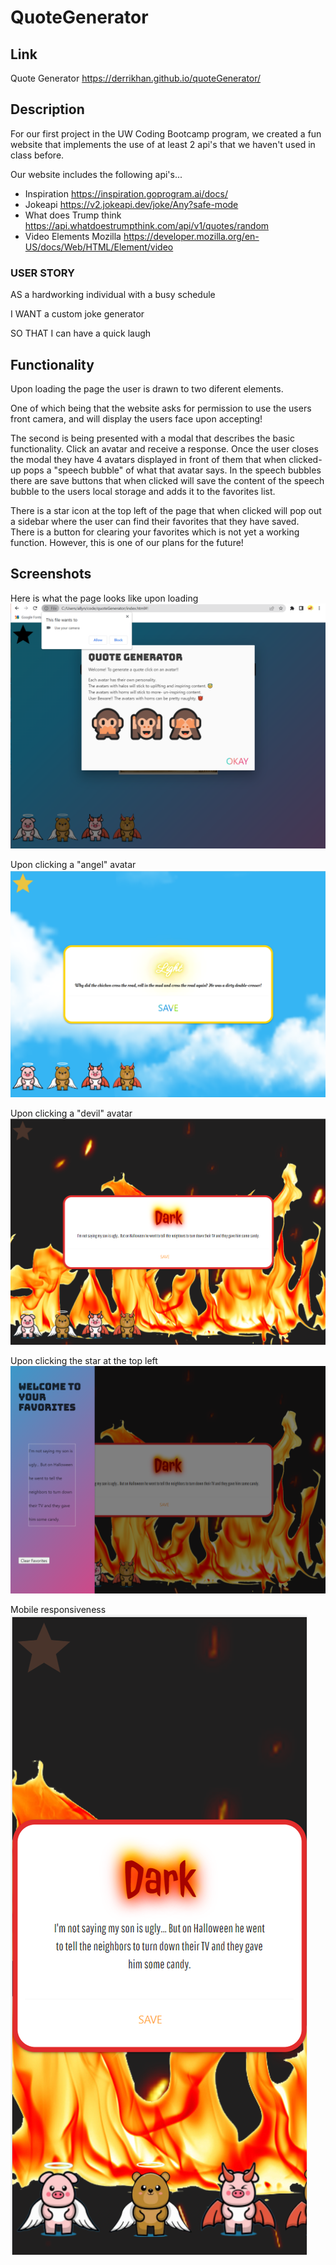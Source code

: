 # QuoteGenerator

## Link
Quote Generator https://derrikhan.github.io/quoteGenerator/

## Description 

For our first project in the UW Coding Bootcamp program, we created a fun website that implements the use of at least 2 api's that we haven't used in class before. 

Our website includes the following api's...
- Inspiration https://inspiration.goprogram.ai/docs/
- Jokeapi https://v2.jokeapi.dev/joke/Any?safe-mode
- What does Trump think https://api.whatdoestrumpthink.com/api/v1/quotes/random
- Video Elements Mozilla https://developer.mozilla.org/en-US/docs/Web/HTML/Element/video

### USER STORY

AS a hardworking individual with a busy schedule 

I WANT a custom joke generator

SO THAT I can have a quick laugh

## Functionality
Upon loading the page the user is drawn to two diferent elements. 

One of which being that the website asks for permission to use the users front camera, and will display the users face upon accepting! 

The second is being presented with a modal that describes the basic functionality. Click an avatar and receive a response. Once the user closes the modal they have 4 avatars displayed in front of them that when clicked- up pops a "speech bubble" of what that avatar says. In the speech bubbles there are save buttons that when clicked will save the content of the speech bubble to the users local storage and adds it to the favorites list.

There is a star icon at the top left of the page that when clicked will pop out a sidebar where the user can find their favorites that they have saved. There is a button for clearing your favorites which is not yet a working function. However, this is one of our plans for the future!

## Screenshots

Here is what the page looks like upon loading 
<img src="./screenshots/quoteGen-sc-1.png">


Upon clicking a "angel" avatar
<img src="./screenshots/quoteGen-sc-2.png">


Upon clicking a "devil" avatar
<img src="./screenshots/quoteGen-sc-3.png">


Upon clicking the star at the top left
<img src="./screenshots/quoteGen-sc-4.png">


Mobile responsiveness
<img src="./screenshots/quoteGen-sc-5.png">